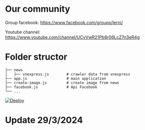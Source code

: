 # Our community
Group facebook: https://www.facebook.com/groups/lerni/

Youtube channel: https://www.youtube.com/channel/UCvVwR21Pb8r06LcZ7n3eR4g
# Folder structor
```
├── news                    
│   ├── vnexpress.js        # crawler data from vnexpress
├── app.js                  # main application
├── create-image.js         # create image from news
├── facebook.js             # Api Facebook
└── ...
```
[![Deploy](https://www.herokucdn.com/deploy/button.svg)](https://heroku.com/deploy?template=https://github.com/namttdh/lerni-fb-bot-news)
# Update 29/3/2024
